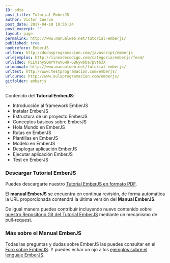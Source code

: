 ```yaml
---
ID: pdte
post_title: Tutorial EmberJS
author: Víctor Cuervo
post_date: 2017-04-10 19:55:24
post_excerpt: ""
layout: page
permalink: http://www.manualweb.net/tutorial-emberjs/
published: true
nombreforo: EmberJS
urlforo: http://dudasprogramacion.com/javascript/emberjs
urlejemplos: http://lineadecodigo.com/categoria/emberjs/feed/
urlvideo: PLLVIhySQmrVYwVGHU-GB6ywbba7pVtb3X
urlmanual: http://www.manualweb.net/tutorial-emberjs/
urltest: http://www.testprogramacion.com/emberjs/
urlcurso: http://www.aulaprogramacion.com/emberjs/
gitfolder: emberjs
---
```

Contenido del **Tutorial EmberJS**:

*   Introducción al framework EmberJS
*   Instalar EmberJS
*   Estructura de un proyecto EmberJS
*   Conceptos básicos sobre EmberJS
*   Hola Mundo en EmberJS
*   Rutas en EmberJS
*   Plantillas en EmberJS
*   Modelo en EmberJS
*   Desplegar aplicación EmberJS
*   Ejecutar aplicación EmberJS
*   Test en EmberJS

### Descargar Tutorial EmberJS
Puedes descargarte nuestro [Tutorial EmberJS en formato PDF][1].

El **manual EmberJS** se encuentra en continua revisión, de forma automática la URL proporcionada contendrá la última versión del **Manual EmberJS**.

De igual manera puedes contribuir incluyendo nuevo contenido sobre [nuestro Repositorio Git del Tutorial EmberJS][1] mediante un mecanismo de pull-request.

### Más sobre el Manual EmberJS

Todas las preguntas y dudas sobre EmberJS las puedes consultar en el [Foro sobre EmberJS][2]. Y puedes echar un ojo a los [ejemplos sobre el lenguaje EmberJS][3].

 [1]: https://gitprint.com/manualweb/manualweb/blob/master/ember/pdf/tutorial-ember-pdf.md
 [2]: http://dudasprogramacion.com/javascript/emberjs
 [3]: http://lineadecodigo.com/categoria/emberjs
